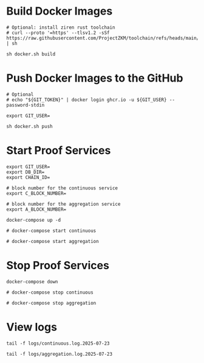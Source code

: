 # Build Docker Images

```
# Optional: install ziren rust toolchain
# curl --proto '=https' --tlsv1.2 -sSf https://raw.githubusercontent.com/ProjectZKM/toolchain/refs/heads/main/setup.sh | sh

sh docker.sh build
```

# Push Docker Images to the GitHub

```
# Optional
# echo "${GIT_TOKEN}" | docker login ghcr.io -u ${GIT_USER} --password-stdin

export GIT_USER=

sh docker.sh push
```

# Start Proof Services

```
export GIT_USER=
export DB_DIR=
export CHAIN_ID=

# block number for the continuous service
export C_BLOCK_NUMBER=

# block number for the aggregation service
export A_BLOCK_NUMBER=

docker-compose up -d

# docker-compose start continuous

# docker-compose start aggregation
```

# Stop Proof Services

```
docker-compose down

# docker-compose stop continuous

# docker-compose stop aggregation
```

# View logs

```
tail -f logs/continuous.log.2025-07-23

tail -f logs/aggregation.log.2025-07-23 
```
